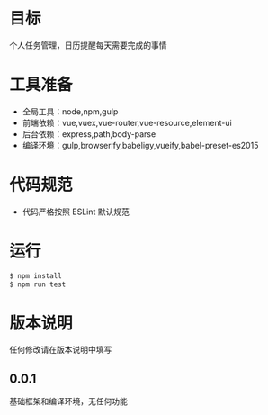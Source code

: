 # 目标
个人任务管理，日历提醒每天需要完成的事情

# 工具准备
- 全局工具：node,npm,gulp
- 前端依赖：vue,vuex,vue-router,vue-resource,element-ui
- 后台依赖：express,path,body-parse
- 编译环境：gulp,browserify,babeligy,vueify,babel-preset-es2015

# 代码规范
- 代码严格按照 ESLint 默认规范

# 运行
``` bash
$ npm install
$ npm run test
```
# 版本说明
任何修改请在版本说明中填写
## 0.0.1
基础框架和编译环境，无任何功能